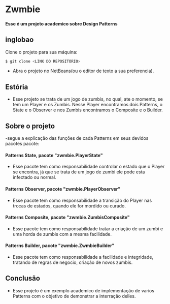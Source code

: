 Zwmbie
=====================

#### Esse é um projeto academico sobre Design Patterns

## inglobao

Clone o projeto para sua máquina:

```bash
$ git clone <LINK DO REPOSITÓRIO>
```

- Abra o projeto no NetBeans(ou o editor de texto a sua preferencia).

## Estória

- Esse projeto se trata de um jogo de zumbis, no qual, ate o momento, se tem um Player e os Zumbis. Nesse Player
encontramos dois Patterns, o State e o Observer e nos Zumbis encontramos o Composite e o Builder.

## Sobre o projeto
-segue a explicação das funções de cada Patterns em seus devidos pacotes pacote:
	
#### Patterns State, pacote "zwmbie.PlayerState"

- Esse pacote tem como responsabilidade controlar o estado que o Player se encontra, já que se trata de um jogo de zumbi ele pode esta infectado ou normal.

#### Patterns Observer, pacote "zwmbie.PlayerObserver"

- Esse pacote tem como responsabilidade a transição do Player nas trocas de estados, quando ele for mordido ou curado.


#### Patterns Composite, pacote "zwmbie.ZumbisComposite"

- Esse pacote tem como responsabilidade tratar a criação de um zumbi e uma horda de zumbis com a mesma facilidade.


#### Patterns Builder, pacote "zwmbie.ZwmbieBuilder"

- Esse pacote tem como responsabilidade a facilidade e integridade, tratando de regras de negocio, criação de novos zumbis.

## Conclusão

- Esse projeto é um exemplo academico de implementação de varios Patterns com o objetivo de demonstrar a interração delles.
